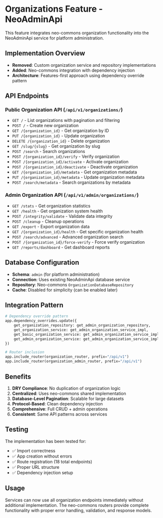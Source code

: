 # Organizations Feature - NeoAdminApi

This feature integrates neo-commons organization functionality into the NeoAdminApi service for platform administration.

## Implementation Overview

- **Removed**: Custom organization service and repository implementations
- **Added**: Neo-commons integration with dependency injection
- **Architecture**: Features-first approach using dependency override pattern

## API Endpoints

### Public Organization API (`/api/v1/organizations/`)

- `GET /` - List organizations with pagination and filtering
- `POST /` - Create new organization
- `GET /{organization_id}` - Get organization by ID
- `PUT /{organization_id}` - Update organization
- `DELETE /{organization_id}` - Delete organization
- `GET /slug/{slug}` - Get organization by slug
- `POST /search` - Search organizations
- `POST /{organization_id}/verify` - Verify organization
- `POST /{organization_id}/activate` - Activate organization
- `POST /{organization_id}/deactivate` - Deactivate organization
- `GET /{organization_id}/metadata` - Get organization metadata
- `PUT /{organization_id}/metadata` - Update organization metadata
- `POST /search/metadata` - Search organizations by metadata

### Admin Organization API (`/api/v1/admin/organizations/`)

- `GET /stats` - Get organization statistics
- `GET /health` - Get organization system health
- `POST /integrity/validate` - Validate data integrity
- `POST /cleanup` - Cleanup operations
- `GET /export` - Export organization data
- `GET /{organization_id}/health` - Get specific organization health
- `POST /search/advanced` - Advanced organization search
- `POST /{organization_id}/force-verify` - Force verify organization
- `GET /reports/dashboard` - Get dashboard reports

## Database Configuration

- **Schema**: `admin` (for platform administration)
- **Connection**: Uses existing NeoAdminApi database service
- **Repository**: Neo-commons `OrganizationDatabaseRepository`
- **Cache**: Disabled for simplicity (can be enabled later)

## Integration Pattern

```python
# Dependency override pattern
app.dependency_overrides.update({
    get_organization_repository: get_admin_organization_repository,
    get_organization_service: get_admin_organization_service_impl,
    get_basic_organization_service: get_admin_organization_service_impl,
    get_admin_organization_service: get_admin_organization_service_impl,
})

# Router inclusion
app.include_router(organization_router, prefix="/api/v1")
app.include_router(organization_admin_router, prefix="/api/v1")
```

## Benefits

1. **DRY Compliance**: No duplication of organization logic
2. **Centralized**: Uses neo-commons shared implementation
3. **Database-Level Pagination**: Scalable for large datasets
4. **Protocol-Based**: Clean dependency injection
5. **Comprehensive**: Full CRUD + admin operations
6. **Consistent**: Same API patterns across services

## Testing

The implementation has been tested for:

- ✅ Import correctness
- ✅ App creation without errors
- ✅ Route registration (18 total endpoints)
- ✅ Proper URL structure
- ✅ Dependency injection setup

## Usage

Services can now use all organization endpoints immediately without additional implementation. The neo-commons routers provide complete functionality with proper error handling, validation, and response models.